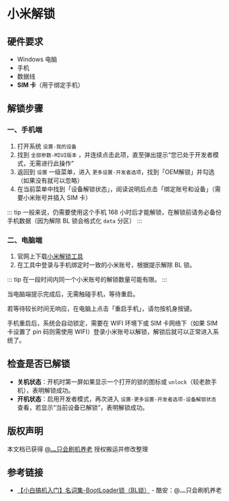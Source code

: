 # 小米解锁

## 硬件要求

* Windows 电脑
* 手机
* 数据线
* **SIM 卡**（用于绑定手机）

## 解锁步骤

### 一、手机端

1. 打开系统 `设置-我的设备`
2. 找到 `全部参数-MIUI版本` ，并连续点击此项，直至弹出提示“您已处于开发者模式，无需进行此操作”
3. 返回到 `设置` 一级菜单，进入 `更多设置-开发者选项`，找到「OEM解锁」并勾选（如果没有就可以忽略）
4. 在当前菜单中找到「设备解锁状态」，阅读说明后点击「绑定账号和设备」（需要小米账号并插入 SIM 卡）

::: tip
一般来说，仍需要使用这个手机 168 小时后才能解锁，在解锁前请务必备份手机数据（因为解除 BL 锁会格式化 `data` 分区）
:::

### 二、电脑端

1. 官网上下载[小米解锁工具](http://www.miui.com/unlock/index.html)
2. 在工具中登录与手机绑定时一致的小米账号，根据提示解除 BL 锁。

::: tip
在一段时间内同一个小米账号的解锁数量可能有限。
:::

当电脑端提示完成后，无需触碰手机，等待重启。

若等待较长时间无响应，在电脑上点击「重启手机」，请勿按机身按键。

手机重启后，系统会自动锁定，需要在 WIFI 环境下或 SIM 卡网络下（如果 SIM 卡设置了 pin 码则需使用 WIFI）登录小米账号以解锁，解锁后就可以正常进入系统了。

## 检查是否已解锁

* **关机状态**：开机时第一屏如果显示一个打开的锁的图标或 `unlock`（较老款手机），表明解锁成功。
* **开机状态**：启用开发者模式，再次进入 `设置-更多设置-开发者选项-设备解锁状态` 查看，若显示“当前设备已解锁”，表明解锁成功。

## 版权声明

本文档已获得 [@灬只会刷机养老](http://www.coolapk.com/u/11090720) 授权搬运并修改整理

## 参考链接

* [【小白搞机入门】名词集-BootLoader锁（BL锁）](https://www.coolapk.com/feed/42674591?shareKey=YzQ2MThhNmI5MmNiNjNkNTcwOGM~) - 酷安：@灬只会刷机养老
